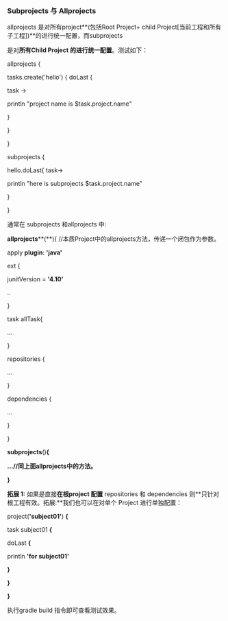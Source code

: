 ### Subprojects 与 Allprojects

allprojects 是对所有project**(包括Root Project+ child Project[当前工程和所有子工程])**的进行统一配置，而subprojects

是对**所有Child Project 的进行统一配置**。测试如下：

allprojects {

tasks.create('hello') { doLast {

task ->

println "project name is $task.project.name"

}

}

}

subprojects {

hello.doLast{ task->

println "here is subprojects $task.project.name"

}

}

通常在 subprojects 和allprojects 中:









**allprojects****(**){ //本质Project中的allprojects方法，传递一个闭包作为参数。

apply **plugin**: **'java'**

ext {

junitVersion = **'4.10'**

..

}

task allTask{

...

}

repositories {

...

}

dependencies {

...

}

}

**subprojects**()**{**

**…//****同上面allprojects中的方法****。**

**}**

**拓展 1:** 如果是直接**在根project 配置** repositories 和 dependencies 则**只针对根工程有效。拓展:**我们也可以在对单个 Project 进行单独配置：

project(**'subject01'**) **{**

task subject01 **{**

doLast **{**

println **'for subject01'**

**}**

**}**

**}**

执行gradle build 指令即可查看测试效果。